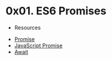 # 0x01. ES6 Promises

* Resources
- [Promise](https://intranet.alxswe.com/rltoken/8IEjDdrFqrfsXUV9frNmKA)
- [JavaScript Promise](https://intranet.alxswe.com/rltoken/EnBUkluIIlLr0Z3dRJV4LQ)
- [Await](https://intranet.alxswe.com/rltoken/SALOZ-GAD5GVCTnK1iTCdA)

